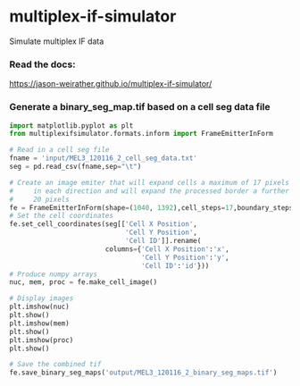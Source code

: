 # multiplex-if-simulator

Simulate multiplex IF data 

### Read the docs:

https://jason-weirather.github.io/multiplex-if-simulator/

### Generate a binary_seg_map.tif based on a cell seg data file

```python
import matplotlib.pyplot as plt
from multiplexifsimulator.formats.inform import FrameEmitterInForm

# Read in a cell seg file
fname = 'input/MEL3_120116_2_cell_seg_data.txt'
seg = pd.read_csv(fname,sep="\t")

# Create an image emiter that will expand cells a maximum of 17 pixels
#     in each direction and will expand the processed border a further
#     20 pixels
fe = FrameEmitterInForm(shape=(1040, 1392),cell_steps=17,boundary_steps=20)
# Set the cell coordinates
fe.set_cell_coordinates(seg[['Cell X Position',
                             'Cell Y Position',
                             'Cell ID']].rename(
                        columns={'Cell X Position':'x',
                                 'Cell Y Position':'y',
                                 'Cell ID':'id'}))
# Produce numpy arrays
nuc, mem, proc = fe.make_cell_image()

# Display images
plt.imshow(nuc)
plt.show()
plt.imshow(mem)
plt.show()
plt.imshow(proc)
plt.show()

# Save the combined tif
fe.save_binary_seg_maps('output/MEL3_120116_2_binary_seg_maps.tif')
```